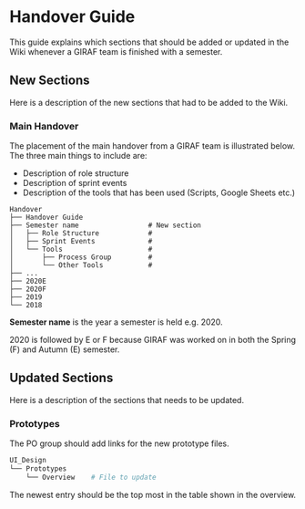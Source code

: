 # Handover Guide

This guide explains which sections that should be added or updated in the Wiki
whenever a GIRAF team is finished with a semester.

## New Sections

Here is a description of the new sections that had to be added to the Wiki.

### Main Handover

The placement of the main handover from a GIRAF team is illustrated below. The
three main things to include are:

- Description of role structure
- Description of sprint events
- Description of the tools that has been used (Scripts, Google Sheets etc.)

```
Handover
├── Handover Guide
├── Semester name                 # New section
│   ├── Role Structure            #    
│   ├── Sprint Events             #
│   └── Tools                     #      
│       ├── Process Group         #  
│       └── Other Tools           #  
├── ...
├── 2020E
├── 2020F
├── 2019
└── 2018       
```

**Semester name** is the year a semester is held e.g. 2020.
 
2020 is followed by E or F because GIRAF was worked on in both the Spring (F)
and Autumn (E) semester.

## Updated Sections

Here is a description of the sections that needs to be updated.

### Prototypes

The PO group should add links for the new prototype files.

```bash
UI_Design
└── Prototypes
    └── Overview    # File to update       
```

The newest entry should be the top most in the table shown in the overview. 


